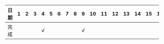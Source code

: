 日期 |1|2|3|4|5|6|7|8|9|10|11|12|13|14|15|16|17|18|19|20|21|22|23|24|25|26|27|28|29|30|31
---|---|---|---|---|---|----|----|----|----|----|---|---|----|----|----|----|---|---|---|---|---|---|---|---|---|---|---|---|---|---|---|
完成 | | | | √| | | | | √| | | | | | | | | | | | | | | | | | | | | | | |
